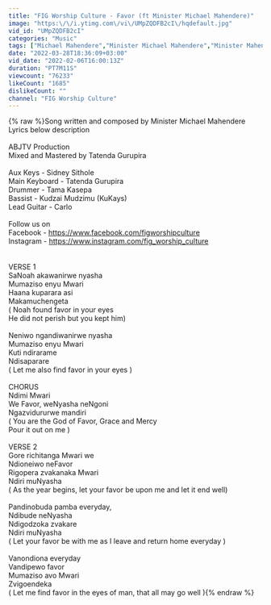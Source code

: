 ```yaml
---
title: "FIG Worship Culture - Favor (ft Minister Michael Mahendere)"
image: "https:\/\/i.ytimg.com\/vi\/UMpZQDFB2cI\/hqdefault.jpg"
vid_id: "UMpZQDFB2cI"
categories: "Music"
tags: ["Michael Mahendere","Minister Michael Mahendere","Minister Mahendere"]
date: "2022-03-28T18:36:09+03:00"
vid_date: "2022-02-06T16:00:13Z"
duration: "PT7M11S"
viewcount: "76233"
likeCount: "1685"
dislikeCount: ""
channel: "FIG Worship Culture"
---
```

{% raw %}Song written and composed by Minister Michael Mahendere<br />Lyrics below description<br /><br />ABJTV Production<br />Mixed and Mastered by Tatenda Gurupira<br /><br />Aux Keys - Sidney Sithole<br />Main Keyboard -  Tatenda Gurupira<br />Drummer - Tama Kasepa<br />Bassist - Kudzai Mudzimu (KuKays)<br />Lead Guitar - Carlo<br /><br />Follow us on<br />Facebook - <a rel="nofollow" target="blank" href="https://www.facebook.com/figworshipculture">https://www.facebook.com/figworshipculture</a><br />Instagram - <a rel="nofollow" target="blank" href="https://www.instagram.com/fig_worship_culture">https://www.instagram.com/fig_worship_culture</a><br /><br /><br />VERSE 1<br />SaNoah akawanirwe nyasha<br />Mumaziso enyu Mwari<br />Haana kuparara asi<br />Makamuchengeta<br />( Noah found favor in your eyes <br />He did not perish but you kept him)<br /><br />Neniwo ngandiwanirwe nyasha<br />Mumaziso enyu Mwari <br />Kuti ndirarame<br />Ndisaparare<br />( Let me also find favor in your eyes )<br /><br />CHORUS<br />Ndimi Mwari <br />We Favor, weNyasha neNgoni<br />Ngazvidururwe mandiri<br />( You are the God of Favor, Grace and Mercy<br />Pour it out on me )<br /><br />VERSE 2<br />Gore richitanga Mwari we<br />Ndioneiwo neFavor<br />Rigopera zvakanaka Mwari<br />Ndiri muNyasha<br />( As the year begins,  let your favor be upon me and let it end well)<br /><br />Pandinobuda pamba everyday,<br />Ndibude neNyasha<br />Ndigodzoka zvakare<br />Ndiri muNyasha <br />( Let your favor be with me as I leave and return home everyday )<br /><br />Vanondiona everyday<br />Vandipewo favor<br />Mumaziso avo Mwari<br />Zvigoendeka<br />( Let me find favor in the eyes of man, that all may go well ){% endraw %}
